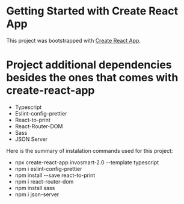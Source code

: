 # Getting Started with Create React App

This project was bootstrapped with [Create React App](https://github.com/facebook/create-react-app).

# Project additional dependencies besides the ones that comes with create-react-app

-   Typescript
-   Eslint-config-prettier
-   React-to-print
-   React-Router-DOM
-   Sass
-   JSON Server

Here is the summary of instalation commands used for this project:

-   npx create-react-app invosmart-2.0 --template typescript
-   npm i eslint-config-prettier
-   npm install --save react-to-print
-   npm i react-router-dom
-   npm install sass
-   npm i json-server
